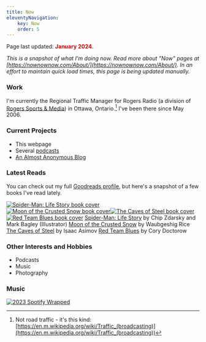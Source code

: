 ```yaml
---
title: Now
eleventyNavigation: 
    key: Now
    order: 5
---
```


<p class="now-page">Page last updated: <strong style="color:#d90202;"> January 2024</strong>.</p>


*This is a snapshot of what I'm doing now. Read more about "Now" pages at [https://nownownow.com/About/](https://nownownow.com/About/). In an effort to maintain quick load times, this page is being updated manually.*

### Work 
I'm currently the Regional Traffic Manager for Rogers Radio (a division of [Rogers Sports & Media](https://www.rogerssportsandmedia.com)) in Ottawa, Ontario.[^1] I've been there since May 2006. 

### Current Projects  

* This webpage 
* Several [podcasts](/podcasts/)
* [An Almost Anonymous Blog](https://lwgrs.bearblog.dev) 

### Latest Reads 

You can check out my full [Goodreads profile](https://www.goodreads.com/user/show/2474979-stephen-gower), but here's a snapshot of a few books I've read lately. 

[![Spider-Man: Life Story book cover](https://images-na.ssl-images-amazon.com/images/S/compressed.photo.goodreads.com/books/1578610950i/44286872.jpg#book "Spider-Man: Life Story by Chip Zdarsky and Mark Bagley(Illustrator)")](https://www.goodreads.com/book/show/44286872-spider-man)[![Moon of the Crusted Snow book cover](https://images-na.ssl-images-amazon.com/images/S/compressed.photo.goodreads.com/books/1521066996i/39082248.jpg#book "Moon of the Crusted Snow by Waubgeshig Rice")](https://www.goodreads.com/book/show/39082248-moon-of-the-crusted-snow)[![The Caves of Steel book cover](https://images-na.ssl-images-amazon.com/images/S/compressed.photo.goodreads.com/books/1328328744i/11097712.jpg#book "The Caves of Steel by Isaac Asimov")](https://www.goodreads.com/book/show/11097712-the-caves-of-steel)[![Red Team Blues book cover](https://images-na.ssl-images-amazon.com/images/S/compressed.photo.goodreads.com/books/1667870448i/60784891.jpg#book "Red Team Blues by Cory Doctorow")](https://www.goodreads.com/book/show/60784891-red-team-blues) 
[Spider-Man: Life Story](https://www.goodreads.com/book/show/44286872-spider-man) by Chip Zdarsky and Mark Bagley (Illustrator)
[Moon of the Crusted Snow](https://www.goodreads.com/book/show/39082248-moon-of-the-crusted-snow) by Waubgeshig Rice 
[The Caves of Steel](https://www.goodreads.com/book/show/11097712-the-caves-of-steel) by Isaac Asimov 
[Red Team Blues](https://www.goodreads.com/book/show/60784891-red-team-blues) by Cory Doctorow

### Other Interests and Hobbies 
* Podcasts
* Music 
* Photography 

### Music

[![2023 Spotify Wrapped](/images/2023wrapped_summary-share.jpeg "My 2023 Spotify Wrapped Graphic")](https://open.spotify.com/playlist/37i9dQZF1DX18jTM2l2fJY?si=e6158d98d7074ef9&nd=1&dlsi=2e7f9a553c584ab4)

[^1]: Not road traffic - it's this kind: [https://en.m.wikipedia.org/wiki/Traffic_(broadcasting)](https://en.m.wikipedia.org/wiki/Traffic_(broadcasting))
